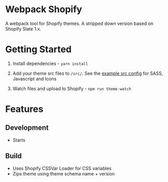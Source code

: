 # Webpack Shopify

A webpack tool for Shopify themes. A stripped down version based on Shopify Slate 1.x.

# Getting Started

1. Install dependencies - `yarn install`

2. Add your theme src files to `/src/`. See the [example src config](https://github.com/switchthemes/webpack-shopify/tree/master/__src-examples) for SASS, Javascript and Icons

3. Watch files and upload to Shopify - `npm run theme-watch`

# Features
## Development
- Starts 
## Build
- Uses Shopify CSSVar Loader for CSS variables
- Zips theme using theme schema name + version
